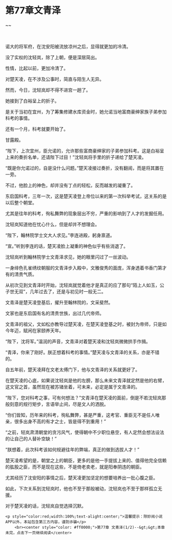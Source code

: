 # 第77章文青泽
~~
    	    <p name="pagetop" href="javascript:void(0);" onclick="return false" style="line-height: 35px;padding: 10px;color: #333;"> </p><p>诺大的将军府，在沈安阳被流放凉州之后，显得就更加的冷清。</p><p>没了实权的沈轻岚，除了上朝，便是深居简出。</p><p>性情，比起以前，更加冷清了。</p><p>对楚天凌，在不涉及公事时，简直与陌生人无异。</p><p>然而，今日，沈轻岚却不得不进宫一趟了。</p><p>她接到了白裕呈上的折子。</p><p>是关于当初在宜州，为了筹集修建水库资金时，她允诺当地富商豪绅家族子弟参加科考的事情。</p><p>还有一个月，科考就要开始了。</p><p>甘露殿。</p><p>“陛下，上次宜州，臣允诺的，允许那些富商豪绅家的子弟参加科考。这是白裕呈上来的奏折名单，还请陛下过目！”沈轻岚将手里的折子递给了楚天凌。</p><p>“既是你允诺过的，自是没什么问题。”楚天凌接过奏折，没有翻阅，而是将其置在一旁。</p><p>不过，他脸上的神色，却并没有丁点的轻松，反而越发的凝重了。</p><p>东启国科考，三年一次，这是楚天凌登上帝位以来的第一次科举考试，这关系的是以后整个朝堂。</p><p>尤其是往年的科考，徇私舞弊的现象层出不穷，严重的影响到了人才的发掘任用。</p><p>沈轻岚知道他在忧心什么，但是却并不想理会。</p><p>“陛下，翰林院学士文大人求见。”李连进殿，躬身禀道。</p><p>“宣。”听到李连的话，楚天凌脸上凝重的神色似乎有些消退了。</p><p>沈轻岚听到翰林院学士文青泽求见，她的眼里闪过了一丝波动。</p><p>一身绯色孔雀绣纹朝服的文青泽步入殿中，文雅俊秀的面庞，浑身透着书香门第才有的清贵气质。</p><p>从初次见到文青泽时开始，沈轻岚就觉着他才是真正的应了那句“陌上人如玉，公子世无双”，几年过去了，还是与初见时一般无二。</p><p>文青泽是楚天凌登基后，擢升至翰林院的，文采斐然。</p><p>文家也是东启国有名的清贵世族，出过几代帝师。</p><p>文青泽的祖父，文如松亦教导过楚天凌，在楚天凌登基之时，被封为帝师，只是如今年迈，赋闲在家颐养天年。</p><p>“陛下，沈将军。”温润的声音，文青泽对着楚天凌和沈轻岚微微拱手作揖。</p><p>“青泽，你来了刚好。朕正想着科考的事情。”楚天凌与文青泽的关系，亦是不错的。</p><p>自五年前，楚天凌拜在文老太傅门下，他与文青泽的关系就更好了。</p><p>在楚天凌的心底，如果说沈轻岚是他的左膀，那么未来文青泽就定然是他的右臂，这文官之首，虽然现在被苏锗坐着，可未来，必定是属于文青泽的。</p><p>“陛下，您对科考之事，可有何想法？”文青泽在楚天凌的面前，倒是不若沈轻岚那般刻意的规行矩步，言语举止间，尽是文人的洒脱。</p><p>“你们皆知，历年来的科考，徇私舞弊，甚是严重，这考官、重臣无不是任人唯亲，很多出身不高的有才之士，皆是得不到重用！”</p><p>“之前，轻岚肃清朝堂的贪污风气，使得朝中不少职位悬空，有人定然会想法设法的让自己的人替补空缺！”</p><p>“朕想着，此次科考该如何规避往年的弊端，真正的做到选拔人才！”</p><p>楚天凌希望的是，朝堂之上的朝臣，更多的是他一手提拔上来的、值得他完全信赖的肱股之臣，而不是现在这些，不是倚老卖老，就是阳奉阴违的朝臣。</p><p>尤其经历了沈安阳的事情之后，楚天凌更加坚定的想要培养出一批心腹之臣。</p><p>如此，下次关系到沈轻岚时，他也不至于那般被动，沈轻岚也不至于那样孤立无援。</p><p>对于楚天凌的话，沈轻岚自觉选择沉默。</p>
    	
   	<p style="color:red;width:100%;text-alight:center;">温馨提示：除妙阅小说APP以外，本站包含第三方内容，谨防诈骗</p>
    	<br><center style="color: #ff0000;">第77章 文青泽(1/2)--&gt;&gt;本章未完，点击下一页继续阅读</center>
    	
